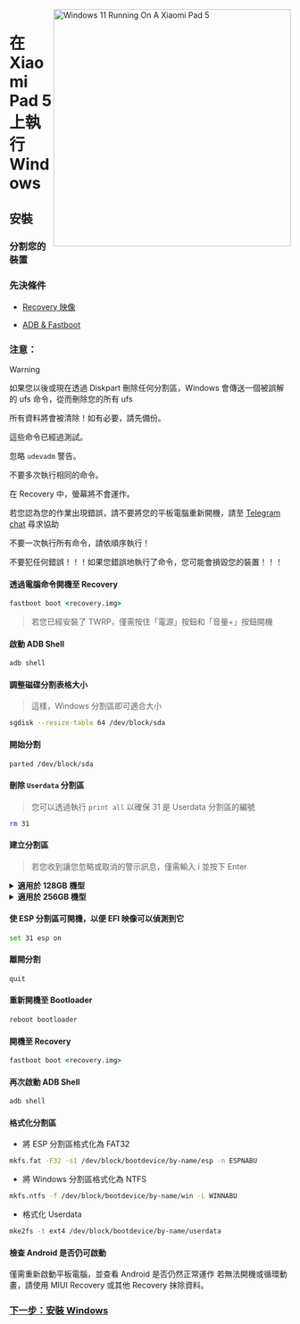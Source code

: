 <img align="right" src="https://raw.githubusercontent.com/erdilS/Port-Windows-11-Xiaomi-Pad-5/main/nabu.png" width="425" alt="Windows 11 Running On A Xiaomi Pad 5">


# 在 Xiaomi Pad 5 上執行 Windows

## 安裝

### 分割您的裝置

### 先決條件

- [Recovery 映像](https://github.com/erdilS/Port-Windows-11-Xiaomi-Pad-5/releases/download/1.0/recovery.img)

- [ADB & Fastboot](https://developer.android.com/studio/releases/platform-tools)

### 注意：
> [!WARNING]
> 如果您以後或現在透過 Diskpart 刪除任何分割區，Windows 會傳送一個被誤解的 ufs 命令，從而刪除您的所有 ufs
> 
> 所有資料將會被清除！如有必要，請先備份。
> 
> 這些命令已經過測試。
> 
> 忽略 `udevadm` 警告。
> 
> 不要多次執行相同的命令。
> 
> 在 Recovery 中，螢幕將不會運作。
> 
> 若您認為您的作業出現錯誤，請不要將您的平板電腦重新開機，請至 [Telegram chat](https://t.me/nabuwoa) 尋求協助
>
>
>
> 不要一次執行所有命令，請依順序執行！
>
> 
> 不要犯任何錯誤！！！如果您錯誤地執行了命令，您可能會損毀您的裝置！！！


#### 透過電腦命令開機至 Recovery
```cmd
fastboot boot <recovery.img>
```
> 若您已經安裝了 TWRP，僅需按住「電源」按鈕和「音量+」按鈕開機

#### 啟動 ADB Shell
```cmd
adb shell
```

#### 調整磁碟分割表格大小
> 這樣，Windows 分割區即可適合大小
```sh
sgdisk --resize-table 64 /dev/block/sda
```

#### 開始分割
```sh
parted /dev/block/sda
```

#### 刪除 `Userdata` 分割區
> 您可以透過執行 `print all` 以確保 31 是 Userdata 分割區的編號
```sh
rm 31
```

#### 建立分割區
> 若您收到讓您忽略或取消的警示訊息，僅需輸入 i 並按下 Enter


<details>
<summary><b><strong>適用於 128GB 機型</strong></b></summary>

- 建立 ESP 分割區 (儲存 Windows Bootloader 資料和 EFI 檔案)
```sh
mkpart esp fat32 10.9GB 11.4GB
```

- 建立主要分割區，Windows 將會被安裝在此處
```sh
mkpart win ntfs 11.4GB 70.2GB
```

- 建立 Android 資料分割區
```sh
mkpart userdata ext4 70.2GB 126GB
```
  </summary>
</details>

<details>
<summary><b><strong>適用於 256GB 機型</strong></b></summary>

- 建立 ESP 分割區 (儲存 Windows Bootloader 資料和 EFI 檔案)
```sh
mkpart esp fat32 10.9GB 11.4GB
```

- 建立主要分割區，Windows 將會被安裝在此處
```sh
mkpart win ntfs 11.4GB 120.8GB
```

- 建立 Android 資料分割區
```sh
mkpart userdata ext4 120.8GB 254GB
```

  </summary>
</details>


#### 使 ESP 分割區可開機，以便 EFI 映像可以偵測到它
```sh
set 31 esp on
```

#### 離開分割
```sh
quit
```
#### 重新開機至 Bootloader
```sh
reboot bootloader
```

#### 開機至 Recovery
```cmd
fastboot boot <recovery.img>
```

#### 再次啟動 ADB Shell
```cmd
adb shell
```

#### 格式化分割區
-  將 ESP 分割區格式化為 FAT32
```sh
mkfs.fat -F32 -s1 /dev/block/bootdevice/by-name/esp -n ESPNABU
```

-  將 Windows 分割區格式化為 NTFS
```sh
mkfs.ntfs -f /dev/block/bootdevice/by-name/win -L WINNABU
```

-  格式化 Userdata
```sh
mke2fs -t ext4 /dev/block/bootdevice/by-name/userdata
```


#### 檢查 Android 是否仍可啟動
僅需重新啟動平板電腦，並查看 Android 是否仍然正常運作
若無法開機或循環動畫，請使用 MIUI Recovery 或其他 Recovery 抹除資料。

### [下一步：安裝 Windows](/guide/Traditional%20Chinese/2-install-tw.md)

